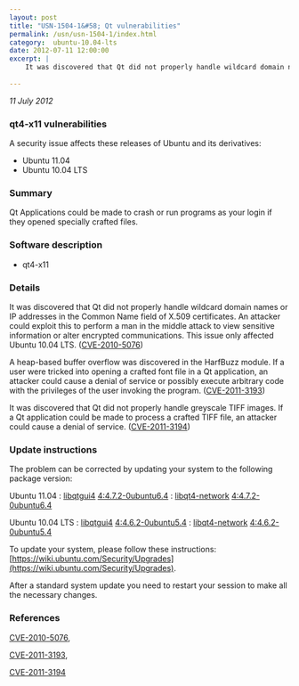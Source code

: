 ```yaml
---
layout: post
title: "USN-1504-1&#58; Qt vulnerabilities"
permalink: /usn/usn-1504-1/index.html
category:  ubuntu-10.04-lts
date: 2012-07-11 12:00:00
excerpt: |
    It was discovered that Qt did not properly handle wildcard domain names or IP addresses in the Common Name field of X.509 certificates. An attacker could exploit this to perform a man in the middle attack to view sensitive information or alter encrypted communications. This issue only affected Ubuntu 10.04 LTS. ([CVE-2010-5076](http://people.ubuntu.com/~ubuntu-security/cve/CVE-2010-5076))
    
--- 
```

 
 

*11 July 2012*

### qt4-x11 vulnerabilities

A security issue affects these releases of Ubuntu and its derivatives:

* Ubuntu 11.04
* Ubuntu 10.04 LTS

### Summary

Qt Applications could be made to crash or run programs as your login if they opened specially crafted files.

### Software description

* qt4-x11 

### Details

It was discovered that Qt did not properly handle wildcard domain names or IP addresses in the Common Name field of X.509 certificates. An attacker could exploit this to perform a man in the middle attack to view sensitive information or alter encrypted communications. This issue only affected Ubuntu 10.04 LTS. ([CVE-2010-5076](http://people.ubuntu.com/~ubuntu-security/cve/CVE-2010-5076))

A heap-based buffer overflow was discovered in the HarfBuzz module. If a user were tricked into opening a crafted font file in a Qt application, an attacker could cause a denial of service or possibly execute arbitrary code with the privileges of the user invoking the program. ([CVE-2011-3193](http://people.ubuntu.com/~ubuntu-security/cve/CVE-2011-3193))

It was discovered that Qt did not properly handle greyscale TIFF images. If a Qt application could be made to process a crafted TIFF file, an attacker could cause a denial of service. ([CVE-2011-3194](http://people.ubuntu.com/~ubuntu-security/cve/CVE-2011-3194)) 

### Update instructions

The problem can be corrected by updating your system to the following package version:

Ubuntu 11.04
 : [libqtgui4](https://launchpad.net/ubuntu/+source/qt4-x11) <span> [4:4.7.2-0ubuntu6.4](https://launchpad.net/ubuntu/+source/qt4-x11/4:4.7.2-0ubuntu6.4) </span> 
 : [libqt4-network](https://launchpad.net/ubuntu/+source/qt4-x11) <span> [4:4.7.2-0ubuntu6.4](https://launchpad.net/ubuntu/+source/qt4-x11/4:4.7.2-0ubuntu6.4) </span> 

Ubuntu 10.04 LTS
 : [libqtgui4](https://launchpad.net/ubuntu/+source/qt4-x11) <span> [4:4.6.2-0ubuntu5.4](https://launchpad.net/ubuntu/+source/qt4-x11/4:4.6.2-0ubuntu5.4) </span> 
 : [libqt4-network](https://launchpad.net/ubuntu/+source/qt4-x11) <span> [4:4.6.2-0ubuntu5.4](https://launchpad.net/ubuntu/+source/qt4-x11/4:4.6.2-0ubuntu5.4) </span> 

To update your system, please follow these instructions: [https://wiki.ubuntu.com/Security/Upgrades](https://wiki.ubuntu.com/Security/Upgrades).

After a standard system update you need to restart your session to make all the necessary changes. 

### References

 
 [CVE-2010-5076](http://people.ubuntu.com/~ubuntu-security/cve/CVE-2010-5076), 

 [CVE-2011-3193](http://people.ubuntu.com/~ubuntu-security/cve/CVE-2011-3193), 

 [CVE-2011-3194](http://people.ubuntu.com/~ubuntu-security/cve/CVE-2011-3194)
 

